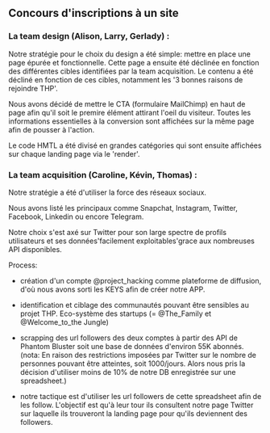 ## Concours d'inscriptions à un site

### La team design (Alison, Larry, Gerlady) :

Notre stratégie pour le choix du design a été simple: mettre en place une page épurée et fonctionnelle. Cette page a ensuite été déclinée en fonction des différentes cibles identifiées par la team acquisition. Le contenu a été décliné en fonction de ces cibles, notamment les '3 bonnes raisons de rejoindre THP'.

Nous avons décidé de mettre le CTA (formulaire MailChimp) en haut de page afin qu'il soit le premire élément attirant l'oeil du visiteur.
Toutes les informations essentielles à la conversion sont affichées sur la même page afin de pousser à l'action.

Le code HMTL a été divisé en grandes catégories qui sont ensuite affichées sur chaque landing page via le 'render'.

### La team acquisition (Caroline, Kévin, Thomas) :

Notre stratégie a été d'utiliser la force des réseaux sociaux.

Nous avons listé les principaux comme Snapchat, Instagram, Twitter, Facebook, Linkedin ou encore Telegram.

Notre choix s'est axé sur Twitter pour son large spectre de profils utilisateurs et ses données'facilement exploitables'grace aux nombreuses API disponibles. 

Process:

- création d'un compte @project_hacking comme plateforme de diffusion, d'où nous avons sorti les KEYS afin de créer notre APP. 

- identification et ciblage des communautés pouvant être sensibles au projet THP. Eco-système des startups (= @The_Family et @Welcome_to_the Jungle)

- scrapping des url followers des deux comptes à partir des API de Phantom Bluster soit une base de données d'environ 55K abonnés. (nota: En raison des restrictions imposées par Twitter sur le nombre de personnes pouvant être atteintes, soit 1000/jours. Alors nous pris la décision d'utiliser moins de 10% de notre DB enregistrée sur une spreadsheet.)

- notre tactique est d'utiliser les url followers de cette spreadsheet afin de les follow. L'objectif est qu'à leur tour ils consultent notre page Twitter sur laquelle ils trouveront la landing page pour qu'ils deviennent des followers.


